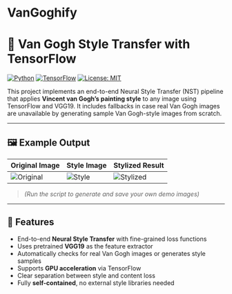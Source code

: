 # VanGoghify
# 🎨 Van Gogh Style Transfer with TensorFlow

[![Python](https://img.shields.io/badge/Python-3.7%2B-blue.svg)](https://www.python.org/)
[![TensorFlow](https://img.shields.io/badge/TensorFlow-2.x-orange.svg)](https://www.tensorflow.org/)
[![License: MIT](https://img.shields.io/badge/License-MIT-yellow.svg)](LICENSE)

This project implements an end-to-end Neural Style Transfer (NST) pipeline that applies **Vincent van Gogh’s painting style** to any image using TensorFlow and VGG19. It includes fallbacks in case real Van Gogh images are unavailable by generating sample Van Gogh-style images from scratch.

---

## 🖼️ Example Output

| Original Image | Style Image | Stylized Result |
|----------------|-------------|------------------|
| ![Original](demo_images/original.png) | ![Style](demo_images/style1.png) | ![Stylized](demo_images/stylized.png) |

> *(Run the script to generate and save your own demo images)*

---

## 📌 Features

-  End-to-end **Neural Style Transfer** with fine-grained loss functions
-  Uses pretrained **VGG19** as the feature extractor
-  Automatically checks for real Van Gogh images or generates style samples
-  Supports **GPU acceleration** via TensorFlow
-  Clear separation between style and content loss
-  Fully **self-contained**, no external style libraries needed
